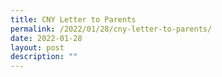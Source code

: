 ```yaml
---
title: CNY Letter to Parents
permalink: /2022/01/28/cny-letter-to-parents/
date: 2022-01-28
layout: post
description: ""
---
```

